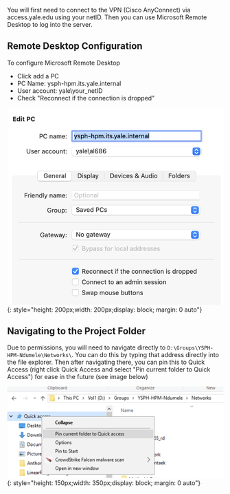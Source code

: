 You will first need to connect to the VPN (Cisco AnyConnect) via access.yale.edu using your netID. Then you can use Microsoft Remote Desktop to log into the server.

## Remote Desktop Configuration

To configure Microsoft Remote Desktop
- Click add a PC
- PC Name: ysph-hpm.its.yale.internal
- User account: yale\your_netID
- Check "Reconnect if the connection is dropped"

![Remote Desktop Configuration](../images/remote_desktop_config.png){: style="height: 200px;width: 200px;display: block; margin: 0 auto"}


## Navigating to the Project Folder

Due to permissions, you will need to navigate directly to `D:\Groups\YSPH-HPM-Ndumele\Networks\`. You can do this by typing that address directly into the file explorer. Then after navigating there, you can pin this to Quick Access (right click Quick Access and select "Pin current folder to Quick Access") for ease in the future (see image below)

![Quick Access](../images/quick_access.png){: style="height: 150px;width: 350px;display: block; margin: 0 auto"}